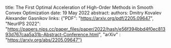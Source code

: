 title: The First Optimal Acceleration of High-Order Methods in Smooth Convex Optimization
date:  19 May 2022
abstract: 
authors:    Dmitry Kovalev
            Alexander Gasnikov
links: {"PDF": "https://arxiv.org/pdf/2205.09647", "NeurIPS 2022": "https://papers.nips.cc/paper_files/paper/2022/hash/e56f394bbd4f0ec81393d767caa5a31b-Abstract-Conference.html", "arXiv" : "https://arxiv.org/abs/2205.09647"}
